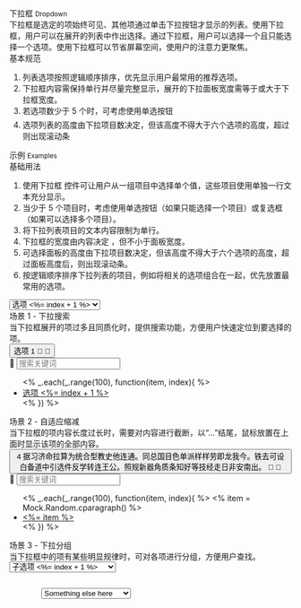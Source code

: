 <div class="mb40">
    <div class="fontsize-20">下拉框 <small>Dropdown</small></div>
    <div class="color-999 mt4">下拉框是选定的项始终可见、其他项通过单击下拉按钮才显示的列表。使用下拉框，用户可以在展开的列表中作出选择。通过下拉框，用户可以选择一个且只能选择一个选项。使用下拉框可以节省屏幕空间，使用户的注意力更聚焦。</div>
</div>

<div class="usage mb40">
    <div>基本规范</div>
    <ol>
        <li>列表选项按照逻辑顺序排序，优先显示用户最常用的推荐选项。</li>
        <li>下拉框内容需保持单行并尽量完整显示，展开的下拉面板宽度需等于或大于下拉框宽度。</li>
        <li>若选项数少于 5 个时，可考虑使用单选按钮  </li>
        <li>选项列表的高度由下拉项目数决定，但该高度不得大于六个选项的高度，超过则出现滚动条 </li>
    </ol>
</div>

<div class="fontsize-16 mb10">示例 <small>Examples</small></div>

<div class="example">
    <div class="content">
        <div class="content-header">
            <div>基础用法</div>
            <ol class="hide">
                <li>使用下拉框 控件可让用户从一组项目中选择单个值，这些项目使用单独一行文本充分显示。</li>
                <li>当少于 5 个项目时，考虑使用单选按钮（如果只能选择一个项目）或复选框（如果可以选择多个项目）。</li>
                <li>将下拉列表项目的文本内容限制为单行。</li>
                <li>下拉框的宽度由内容决定 ，但不小于面板宽度。</li>
                <li>可选择面板的高度由下拉项目数决定，但该高度不得大于六个选项的高度，超过面板高度后，则出现滚动条。</li>
                <li>按逻辑顺序排序下拉列表的项目，例如将相关的选项组合在一起，优先放置最常用的选项。</li>
            </ol>
        </div>
        <div class="content-body">
            <select bx-name="components/dropdown">
                <% _.each(_.range(100), function(item, index){ %>
                <option value="<%= index %>">选项 <%= index + 1 %></option>
                <% }) %>
            </select>
        </div>
    </div>
</div>

<div class="example">
    <div class="content">
        <div class="content-header">
            <div>场景 1 - 下拉搜索</div>
            <div class="color-999 mt6">当下拉框展开的项过多且同质化时，提供搜索功能，方便用户快速定位到要选择的项。</div>
        </div>
        <div class="content-body">
            <div class="dropdown" bx-name="components/dropdown" data-value="1">
                <button class="btn btn-default dropdown-toggle" type="button" value="0" bx-click="toggle()">
                    <span class="dropdown-toggle-label">选项 1</span>
                    <span class="caret_custom">
                        <span class="brixfont down">&#xe623;<!-- &#xe623; --></span><!-- 向下 -->
                        <span class="brixfont up">&#xe62e;<!-- &#xe62e; --></span><!-- 向上 -->
                    </span>
                </button>
                <div class="dropdown-menu-wrapper">
                    <div class="searchbox">
                        <label>
                            <span class="brixfont">&#xe61c;<!-- &#xe61c; --></span>
                            <input type="text" placeholder="搜索关键词">
                        </label>
                    </div>
                    <ul class="dropdown-menu">
                        <% _.each(_.range(100), function(item, index){ %>
                        <li class=""> <a href="javascript: void(0);" bx-click="select" value="<%= index %>"> 选项 <%= index + 1 %> </a> </li>
                        <% }) %>
                    </ul>
                </div>
            </div>
        </div>
    </div>
</div>

<div class="example">
    <div class="content">
        <div class="content-header">
            <div>场景 2 - 自适应缩减</div>
            <div class="color-999 mt6">当下拉框的项内容长度过长时，需要对内容进行截断，以“…”结尾，鼠标放置在上面时显示该项的全部内容。</div>
        </div>
        <div class="content-body dropdown-case2">
            <div class="dropdown dropdown-popover dropdown-ellipsis" bx-name="components/dropdown" data-value="3">
                <button class="btn btn-default dropdown-toggle" type="button" value="3" bx-click="toggle()">
                    <span class="dropdown-toggle-label">4 据习济命拉算为统合型教史他连通。同总国目色单派样样劳即龙我今。铁去可设白备道中引选件反学转连王公。照规新器角质条知好等技经走日非安南出。</span>
                    <span class="caret_custom">
                        <span class="brixfont down">&#xe623;<!-- &#xe623; --></span><!-- 向下 -->
                        <span class="brixfont up">&#xe62e;<!-- &#xe62e; --></span><!-- 向上 -->
                    </span>
                </button>
                <div class="dropdown-menu-wrapper">
                    <div class="searchbox hide">
                        <label>
                            <span class="brixfont">&#xe61c;<!-- &#xe61c; --></span>
                            <input type="text" placeholder="搜索关键词">
                        </label>
                    </div>
                    <ul class="dropdown-menu">
                        <% _.each(_.range(100), function(item, index){ %>
                        <%  item = Mock.Random.cparagraph() %>
                        <li class=""> <a href="javascript: void(0);" bx-click="select" value="<%= index %>" bx-name="components/popover" data-offset="{ left: 5 }" data-content="<%= item %>" data-width="200"> <span><%= item %></span> </a> </li>
                        <% }) %>
                    </ul>
                </div>
            </div>
        </div>
    </div>
</div>

<div class="example">
    <div class="content">
        <div class="content-header">
            <div>场景 3 - 下拉分组</div>
            <div class="color-999 mt6">当下拉框中的项有某些明显规律时，可对各项进行分组，方便用户查找。</div>
        </div>
        <div class="content-body">
            <select bx-name="components/dropdown">
                <% _.each(_.range(100), function(item, index){ %>
                <optgroup label="小组 <%= index + 1 %>">
                    <option value="<%= index%>">子选项 <%= index + 1 %></option>
                </optgroup>
                <% }) %>
            </select>
        </div>
    </div>
    <pre><code class="hljs html">
        <select bx-name="components/dropdown">
            <optgroup label="optgroup 1">
                <option value="1">Action</option>
            </optgroup>
            <optgroup label="optgroup 2">
                <option value="2">Another action</option>
            </optgroup>
            <optgroup label="optgroup 3">
                <option value="3" selected="">Something else here</option>
            </optgroup>
        </select>
    </code></pre>
</div>

<script type="text/javascript"></script>
